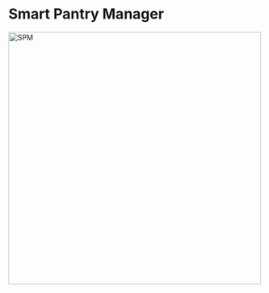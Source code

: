 # Smart Pantry Manager

<!-- markdownlint-disable MD033 MD013 MD041-->
<img width="500" height="500" alt="SPM" 
     src="https://github.com/user-attachments/assets/162268b3-c81b-4454-bc3a-dbf4a801c475" />
<!-- markdownlint-enable MD033 MD013 MD041-->

